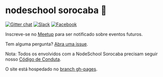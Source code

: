 nodeschool sorocaba :school:
======

[![Gitter chat](https://badges.gitter.im/nodeschool/sorocaba.png)](https://gitter.im/nodeschool/sorocaba)
[![Slack](https://img.shields.io/badge/slack-%20%23nodeschool-orange.svg)](https://snug-lab.herokuapp.com)
[![Facebook](https://img.shields.io/badge/facebook-group-blue.svg)](https://www.facebook.com/groups/1721467278177977/)

Inscreve-se no [Meetup](http://www.meetup.com/pt-BR/Sorocaba-Node-User-Group-SNUG/) para ser notificado sobre eventos futuros.

Tem alguma pergunta? [Abra uma issue](https://github.com/nodeschool/sorocaba/issues).

Nota: Todos os envolvidos com a NodeSchool Sorocaba precisam seguir nosso [Código de Conduta](https://github.com/nodeschool/sorocaba/blob/gh-pages/CODIGO-DE-CONDUTA.md).

O site está hospedado no [branch gh-pages](https://github.com/nodeschool/sorocaba/tree/gh-pages).

